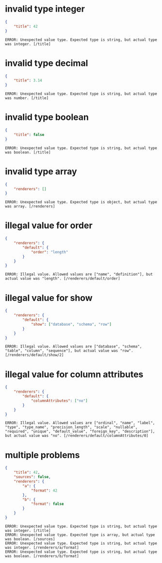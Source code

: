 # invalid type integer

```json
{
    "title": 42
}
```

```
ERROR: Unexpected value type. Expected type is string, but actual type was integer. [/title]
```

# invalid type decimal

```json
{
    "title": 3.14
}
```

```
ERROR: Unexpected value type. Expected type is string, but actual type was number. [/title]
```

# invalid type boolean

```json
{
    "title": false
}
```

```
ERROR: Unexpected value type. Expected type is string, but actual type was boolean. [/title]
```

# invalid type array

```json
{
    "renderers": []
}
```

```
ERROR: Unexpected value type. Expected type is object, but actual type was array. [/renderers]
```

# illegal value for order

```json
{
    "renderers": {
        "default": {
            "order": "length"
        }
    }
}

```

```
ERROR: Illegal value. Allowed values are ["name", "definition"], but actual value was "length". [/renderers/default/order]
```

# illegal value for show

```json
{
    "renderers": {
        "default": {
            "show": ["database", "schema", "row"]
        }
    }
}

```

```
ERROR: Illegal value. Allowed values are ["database", "schema", "table", "column", "sequence"], but actual value was "row". [/renderers/default/show/2]
```

# illegal value for column attributes

```json
{
    "renderers": {
        "default": {
            "columnAttributes": ["no"]
        }
    }
}

```

```
ERROR: Illegal value. Allowed values are ["ordinal", "name", "label", "type", "type_name", "precision_length", "scale", "nullable", "required", "unique", "default_value", "foreign_key", "description"], but actual value was "no". [/renderers/default/columnAttributes/0]
```

# multiple problems

```json
{
    "title": 42,
    "sources": false,
    "renderers": {
        "a": {
            "format": 42
        },
        "b": {
            "format": false
        }
    }
}
```

```
ERROR: Unexpected value type. Expected type is string, but actual type was integer. [/title]
ERROR: Unexpected value type. Expected type is array, but actual type was boolean. [/sources]
ERROR: Unexpected value type. Expected type is string, but actual type was integer. [/renderers/a/format]
ERROR: Unexpected value type. Expected type is string, but actual type was boolean. [/renderers/b/format]
```
